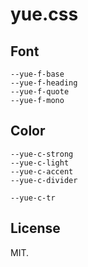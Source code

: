 # yue.css


## Font

```
--yue-f-base
--yue-f-heading
--yue-f-quote
--yue-f-mono
```

## Color

```
--yue-c-strong
--yue-c-light
--yue-c-accent
--yue-c-divider

--yue-c-tr
```

## License

MIT.
